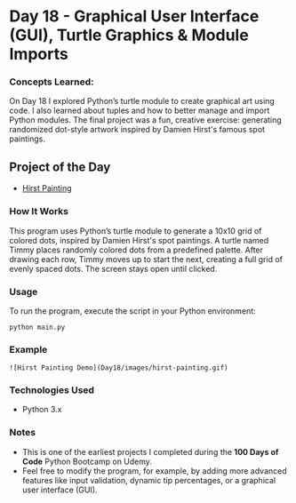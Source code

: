 
# Day 18 - Graphical User Interface (GUI), Turtle Graphics & Module Imports

### Concepts Learned: 

On Day 18 I explored Python’s turtle module to create graphical art using code. I also learned about tuples and how to better manage and import Python modules. The final project was a fun, creative exercise: generating randomized dot-style artwork inspired by Damien Hirst's famous spot paintings.

## Project of the Day
- [Hirst Painting](Day18/main.py)

### How It Works

This program uses Python’s turtle module to generate a 10x10 grid of colored dots, inspired by Damien Hirst's spot paintings. A turtle named Timmy places randomly colored dots from a predefined palette. After drawing each row, Timmy moves up to start the next, creating a full grid of evenly spaced dots. The screen stays open until clicked.

### Usage

To run the program, execute the script in your Python environment:

```
python main.py
```

### Example

```
![Hirst Painting Demo](Day18/images/hirst-painting.gif)

```

### Technologies Used
- Python 3.x

### Notes

- This is one of the earliest projects I completed during the **100 Days of Code** Python Bootcamp on Udemy.
- Feel free to modify the program, for example, by adding more advanced features like input validation, dynamic tip percentages, or a graphical user interface (GUI).
